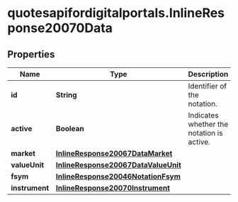 # quotesapifordigitalportals.InlineResponse20070Data

## Properties

Name | Type | Description | Notes
------------ | ------------- | ------------- | -------------
**id** | **String** | Identifier of the notation. | [optional] 
**active** | **Boolean** | Indicates whether the notation is active. | [optional] 
**market** | [**InlineResponse20067DataMarket**](InlineResponse20067DataMarket.md) |  | [optional] 
**valueUnit** | [**InlineResponse20067DataValueUnit**](InlineResponse20067DataValueUnit.md) |  | [optional] 
**fsym** | [**InlineResponse20046NotationFsym**](InlineResponse20046NotationFsym.md) |  | [optional] 
**instrument** | [**InlineResponse20070Instrument**](InlineResponse20070Instrument.md) |  | [optional] 


